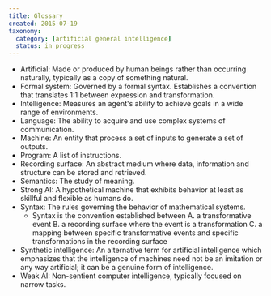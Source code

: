 ```yaml
---
title: Glossary
created: 2015-07-19
taxonomy:
  category: [artificial general intelligence]
  status: in progress
---
```


- Artificial: Made or produced by human beings rather than occurring naturally, typically as a copy of something natural.
- Formal system: Governed by a formal syntax. Establishes a convention that translates 1:1 between expression and transformation.
- Intelligence: Measures an agent's ability to achieve goals in a wide range of environments.
- Language: The ability to acquire and use complex systems of communication.
- Machine: An entity that process a set of inputs to generate a set of outputs.
- Program: A list of instructions.
- Recording surface: An abstract medium where data, information and structure can be stored and retrieved.
- Semantics: The study of meaning.
- Strong AI: A hypothetical machine that exhibits behavior at least as skillful and flexible as humans do.
- Syntax: The rules governing the behavior of mathematical systems.
    - Syntax is the convention established between A. a transformative event B. a recording surface where the event is a transformation C. a mapping between specific transformative events and specific transformations in the recording surface
- Synthetic intelligence: An alternative term for artificial intelligence which emphasizes that the intelligence of machines need not be an imitation or any way artificial; it can be a genuine form of intelligence.
- Weak AI: Non-sentient computer intelligence, typically focused on narrow tasks.
